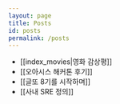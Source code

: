 ```yaml
---
layout: page
title: Posts
id: posts
permalink: /posts
---
```

- [[index_movies|영화 감상평]]
- [[오아시스 해커톤 후기]]
- [[글또 8기를 시작하며]]
- [[사내 SRE 정의]]